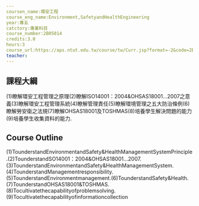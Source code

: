 ```yaml
---
coursen_name:環安工程
course_eng_name:Environment,SafetyandHealthEngineering
year:專五
catctory:專業科目
course_number:2B05014
credits:3.0
hours:3
course_url:https://aps.ntut.edu.tw/course/tw/Curr.jsp?format=-2&code=2B05014
teacher:
---
```


## 課程大綱

(1)瞭解環安工程管理之原理(2)瞭解ISO14001：2004&OHSAS18001…2007之意義(3)瞭解環安工程管理系統(4)瞭解管理責任(5)瞭解環境管理之五大防治條例(6)瞭解勞安衛之法規(7)瞭解OHSAS18001及TOSHMAS(8)培養學生解決問題的能力(9)培養學生收集資料的能力.


## Course Outline

(1)TounderstandEnvironmentandSafety&HealthManagementSystemPrinciple.(2)TounderstandSO14001：2004&OHSAS18001…2007.(3)TounderstandEnvironmentandSafety&HealthManagementSystem.(4)TounderstandManagementresponsibility.(5)TounderstandEnvironmentmanagement.(6)TounderstandSafety&Health.(7)TounderstandOHSAS18001&TOSHMAS.(8)Tocultivatethecapabilityofproblemsolving.(9)Tocultivatethecapabilityofinformationcollection

